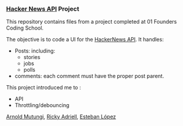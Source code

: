 ### [Hacker News API](https://news.ycombinator.com/) Project

This repository contains files from a project completed at 01 Founders Coding School.

The objective is to code a UI for the [HackerNews API](https://github.com/HackerNews/API). It handles:

- Posts: including:
  - stories
  - jobs
  - polls
- comments: each comment must have the proper post parent.

This project introduced me to :

- API
- Throttling/debouncing


[Arnold Mutungi](https://github.com/abmutungi), [Ricky Adriell](https://git.learn.01founders.co/Adriell), [Esteban López](https://git.learn.01founders.co/estlop)
